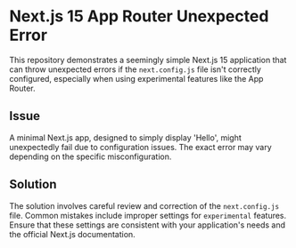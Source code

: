 # Next.js 15 App Router Unexpected Error

This repository demonstrates a seemingly simple Next.js 15 application that can throw unexpected errors if the `next.config.js` file isn't correctly configured, especially when using experimental features like the App Router. 

## Issue
A minimal Next.js app, designed to simply display 'Hello', might unexpectedly fail due to configuration issues.  The exact error may vary depending on the specific misconfiguration.

## Solution
The solution involves careful review and correction of the `next.config.js` file.  Common mistakes include improper settings for `experimental` features.  Ensure that these settings are consistent with your application's needs and the official Next.js documentation.